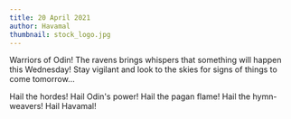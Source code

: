```yaml
---
title: 20 April 2021
author: Havamal
thumbnail: stock_logo.jpg
---
```

Warriors of Odin! The ravens brings whispers that something will happen this Wednesday! Stay vigilant and look to the skies for signs of things to come tomorrow...

Hail the hordes! Hail Odin's power! Hail the pagan flame! Hail the hymn-weavers! Hail Havamal!